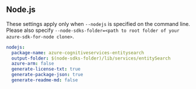 ## Node.js

These settings apply only when `--nodejs` is specified on the command line.
Please also specify `--node-sdks-folder=<path to root folder of your azure-sdk-for-node clone>`.

``` yaml $(nodejs)
nodejs:
  package-name: azure-cognitiveservices-entitysearch
  output-folder: $(node-sdks-folder)/lib/services/entitySearch
  azure-arm: false
  generate-license-txt: true
  generate-package-json: true
  generate-readme-md: false
```
